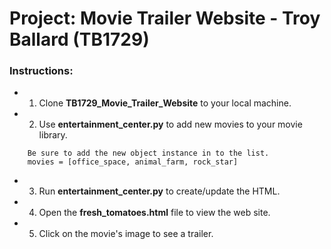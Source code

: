 # Project: Movie Trailer Website - Troy Ballard (TB1729)


### Instructions:
* 1. Clone **TB1729_Movie_Trailer_Website** to your local machine.
* 2. Use **entertainment_center.py** to add new movies to your movie library.
 ```
     Be sure to add the new object instance in to the list.
     movies = [office_space, animal_farm, rock_star]
  ```
* 3. Run **entertainment_center.py** to create/update the HTML.
* 4. Open the **fresh_tomatoes.html** file to view the web site.
* 5. Click on the movie's image to see a trailer.


